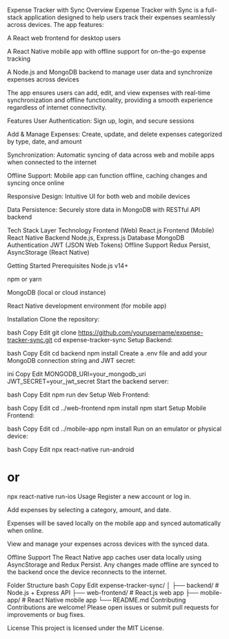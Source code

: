 Expense Tracker with Sync
Overview
Expense Tracker with Sync is a full-stack application designed to help users track their expenses seamlessly across devices. The app features:

A React web frontend for desktop users

A React Native mobile app with offline support for on-the-go expense tracking

A Node.js and MongoDB backend to manage user data and synchronize expenses across devices

The app ensures users can add, edit, and view expenses with real-time synchronization and offline functionality, providing a smooth experience regardless of internet connectivity.

Features
User Authentication: Sign up, login, and secure sessions

Add & Manage Expenses: Create, update, and delete expenses categorized by type, date, and amount

Synchronization: Automatic syncing of data across web and mobile apps when connected to the internet

Offline Support: Mobile app can function offline, caching changes and syncing once online

Responsive Design: Intuitive UI for both web and mobile devices

Data Persistence: Securely store data in MongoDB with RESTful API backend

Tech Stack
Layer	Technology
Frontend (Web)	React.js
Frontend (Mobile)	React Native
Backend	Node.js, Express.js
Database	MongoDB
Authentication	JWT (JSON Web Tokens)
Offline Support	Redux Persist, AsyncStorage (React Native)

Getting Started
Prerequisites
Node.js v14+

npm or yarn

MongoDB (local or cloud instance)

React Native development environment (for mobile app)

Installation
Clone the repository:

bash
Copy
Edit
git clone https://github.com/yourusername/expense-tracker-sync.git
cd expense-tracker-sync
Setup Backend:

bash
Copy
Edit
cd backend
npm install
Create a .env file and add your MongoDB connection string and JWT secret:

ini
Copy
Edit
MONGODB_URI=your_mongodb_uri
JWT_SECRET=your_jwt_secret
Start the backend server:

bash
Copy
Edit
npm run dev
Setup Web Frontend:

bash
Copy
Edit
cd ../web-frontend
npm install
npm start
Setup Mobile Frontend:

bash
Copy
Edit
cd ../mobile-app
npm install
Run on an emulator or physical device:

bash
Copy
Edit
npx react-native run-android
# or
npx react-native run-ios
Usage
Register a new account or log in.

Add expenses by selecting a category, amount, and date.

Expenses will be saved locally on the mobile app and synced automatically when online.

View and manage your expenses across devices with the synced data.

Offline Support
The React Native app caches user data locally using AsyncStorage and Redux Persist. Any changes made offline are synced to the backend once the device reconnects to the internet.

Folder Structure
bash
Copy
Edit
expense-tracker-sync/
│
├── backend/           # Node.js + Express API
├── web-frontend/      # React.js web app
├── mobile-app/        # React Native mobile app
└── README.md
Contributing
Contributions are welcome! Please open issues or submit pull requests for improvements or bug fixes.

License
This project is licensed under the MIT License.
